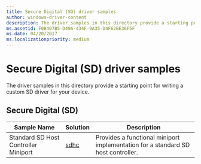 ```yaml
---
title: Secure Digital (SD) driver samples
author: windows-driver-content
description: The driver samples in this directory provide a starting point for writing a custom SD driver for your device.
ms.assetid: F0B407B5-D49A-434F-9A35-D4F62BE36F5F
ms.date: 04/20/2017
ms.localizationpriority: medium
---
```


# Secure Digital (SD) driver samples


The driver samples in this directory provide a starting point for writing a custom SD driver for your device.

## Secure Digital (SD)


| Sample Name                          | Solution                                                    | Description                                                                                                                                                              |
|--------------------------------------|-------------------------------------------------------------|--------------------------------------------------------------------------------------------------------------------------------------------------------------------------|
| Standard SD Host Controller Miniport | [sdhc](http://go.microsoft.com/fwlink/p/?LinkId=617952)     | Provides a functional miniport implementation for a standard SD host controller.                                                                                         |

 

 

 




